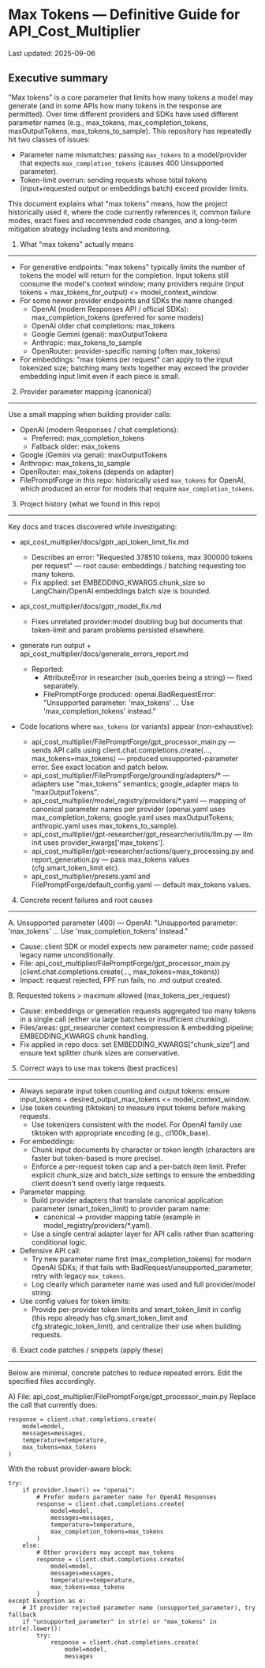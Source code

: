 Max Tokens — Definitive Guide for API_Cost_Multiplier
=====================================================

Last updated: 2025-09-06

Executive summary
-----------------
"Max tokens" is a core parameter that limits how many tokens a model may generate (and in some APIs how many tokens in the response are permitted). Over time different providers and SDKs have used different parameter names (e.g., max_tokens, max_completion_tokens, maxOutputTokens, max_tokens_to_sample). This repository has repeatedly hit two classes of issues:

- Parameter name mismatches: passing `max_tokens` to a model/provider that expects `max_completion_tokens` (causes 400 Unsupported parameter).
- Token-limit overrun: sending requests whose total tokens (input+requested output or embeddings batch) exceed provider limits.

This document explains what "max tokens" means, how the project historically used it, where the code currently references it, common failure modes, exact fixes and recommended code changes, and a long-term mitigation strategy including tests and monitoring.

1) What "max tokens" actually means
----------------------------------
- For generative endpoints: "max tokens" typically limits the number of tokens the model will return for the completion. Input tokens still consume the model's context window; many providers require (input tokens + max_tokens_for_output) <= model_context_window.
- For some newer provider endpoints and SDKs the name changed:
  - OpenAI (modern Responses API / official SDKs): max_completion_tokens (preferred for some models)
  - OpenAI older chat completions: max_tokens
  - Google Gemini (genai): maxOutputTokens
  - Anthropic: max_tokens_to_sample
  - OpenRouter: provider-specific naming (often max_tokens)
- For embeddings: "max tokens per request" can apply to the input tokenized size; batching many texts together may exceed the provider embedding input limit even if each piece is small.

2) Provider parameter mapping (canonical)
-----------------------------------------
Use a small mapping when building provider calls:

- OpenAI (modern Responses / chat completions):
  - Preferred: max_completion_tokens
  - Fallback older: max_tokens
- Google (Gemini via genai): maxOutputTokens
- Anthropic: max_tokens_to_sample
- OpenRouter: max_tokens (depends on adapter)
- FilePromptForge in this repo: historically used `max_tokens` for OpenAI, which produced an error for models that require `max_completion_tokens`.

3) Project history (what we found in this repo)
------------------------------------------------
Key docs and traces discovered while investigating:

- api_cost_multiplier/docs/gptr_api_token_limit_fix.md
  - Describes an error: "Requested 378510 tokens, max 300000 tokens per request" — root cause: embeddings / batching requesting too many tokens.
  - Fix applied: set EMBEDDING_KWARGS.chunk_size so LangChain/OpenAI embeddings batch size is bounded.

- api_cost_multiplier/docs/gptr_model_fix.md
  - Fixes unrelated provider:model doubling bug but documents that token-limit and param problems persisted elsewhere.

- generate run output + api_cost_multiplier/docs/generate_errors_report.md
  - Reported:
    - AttributeError in researcher (sub_queries being a string) — fixed separately.
    - FilePromptForge produced: openai.BadRequestError: "Unsupported parameter: 'max_tokens' ... Use 'max_completion_tokens' instead."

- Code locations where `max_tokens` (or variants) appear (non-exhaustive):
  - api_cost_multiplier/FilePromptForge/gpt_processor_main.py — sends API calls using client.chat.completions.create(..., max_tokens=max_tokens) — produced unsupported-parameter error. See exact location and patch below.
  - api_cost_multiplier/FilePromptForge/grounding/adapters/* — adapters use "max_tokens" semantics; google_adapter maps to "maxOutputTokens".
  - api_cost_multiplier/model_registry/providers/*.yaml — mapping of canonical parameter names per provider (openai.yaml uses max_completion_tokens; google.yaml uses maxOutputTokens; anthropic.yaml uses max_tokens_to_sample).
  - api_cost_multiplier/gpt-researcher/gpt_researcher/utils/llm.py — llm init uses provider_kwargs['max_tokens'].
  - api_cost_multiplier/gpt-researcher/actions/query_processing.py and report_generation.py — pass max_tokens values (cfg.smart_token_limit etc).
  - api_cost_multiplier/presets.yaml and FilePromptForge/default_config.yaml — default max_tokens values.

4) Concrete recent failures and root causes
-------------------------------------------
A. Unsupported parameter (400) — OpenAI: "Unsupported parameter: 'max_tokens' ... Use 'max_completion_tokens' instead."
- Cause: client SDK or model expects new parameter name; code passed legacy name unconditionally.
- File: api_cost_multiplier/FilePromptForge/gpt_processor_main.py (client.chat.completions.create(..., max_tokens=max_tokens))
- Impact: request rejected, FPF run fails, no .md output created.

B. Requested tokens > maximum allowed (max_tokens_per_request)
- Cause: embeddings or generation requests aggregated too many tokens in a single call (either via large batches or insufficient chunking).
- Files/areas: gpt_researcher context compression & embedding pipeline; EMBEDDING_KWARGS chunk handling.
- Fix applied in repo docs: set EMBEDDING_KWARGS["chunk_size"] and ensure text splitter chunk sizes are conservative.

5) Correct ways to use max tokens (best practices)
--------------------------------------------------
- Always separate input token counting and output tokens: ensure input_tokens + desired_output_max_tokens <= model_context_window.
- Use token counting (tiktoken) to measure input tokens before making requests.
  - Use tokenizers consistent with the model. For OpenAI family use tiktoken with appropriate encoding (e.g., cl100k_base).
- For embeddings:
  - Chunk input documents by character or token length (characters are faster but token-based is more precise).
  - Enforce a per-request token cap and a per-batch item limit. Prefer explicit chunk_size and batch_size settings to ensure the embedding client doesn't send overly large requests.
- Parameter mapping:
  - Build provider adapters that translate canonical application parameter (smart_token_limit) to provider param name:
    - canonical -> provider mapping table (example in model_registry/providers/*.yaml).
  - Use a single central adapter layer for API calls rather than scattering conditional logic.
- Defensive API call:
  - Try new parameter name first (max_completion_tokens) for modern OpenAI SDKs; if that fails with BadRequest/unsupported_parameter, retry with legacy `max_tokens`.
  - Log clearly which parameter name was used and full provider/model string.
- Use config values for token limits:
  - Provide per-provider token limits and smart_token_limit in config (this repo already has cfg.smart_token_limit and cfg.strategic_token_limit), and centralize their use when building requests.

6) Exact code patches / snippets (apply these)
----------------------------------------------
Below are minimal, concrete patches to reduce repeated errors. Edit the specified files accordingly.

A) File: api_cost_multiplier/FilePromptForge/gpt_processor_main.py
Replace the call that currently does:

    response = client.chat.completions.create(
        model=model,
        messages=messages,
        temperature=temperature,
        max_tokens=max_tokens
    )

With the robust provider-aware block:

    try:
        if provider.lower() == "openai":
            # Prefer modern parameter name for OpenAI Responses
            response = client.chat.completions.create(
                model=model,
                messages=messages,
                temperature=temperature,
                max_completion_tokens=max_tokens
            )
        else:
            # Other providers may accept max_tokens
            response = client.chat.completions.create(
                model=model,
                messages=messages,
                temperature=temperature,
                max_tokens=max_tokens
            )
    except Exception as e:
        # If provider rejected parameter name (unsupported_parameter), try fallback
        if "unsupported_parameter" in str(e) or "max_tokens" in str(e).lower():
            try:
                response = client.chat.completions.create(
                    model=model,
                    messages
